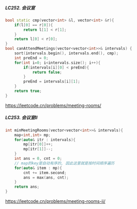 ##### LC252. 会议室

```CPP
bool static cmp(vector<int> &l, vector<int> &r){
    if(l[0] == r[0]){
        return l[1] < r[1];
    }
    return l[0] < r[0];
}
bool canAttendMeetings(vector<vector<int>>& intervals) {
    sort(intervals.begin(), intervals.end(), cmp);
    int preEnd = 0;
    for(int i=0; i<intervals.size(); i++){
        if(intervals[i][0] < preEnd){
            return false;
        }
        preEnd = intervals[i][1];
    }
    return true;
}
```
https://leetcode.cn/problems/meeting-rooms/


##### LC253. 会议室II
```CPP
int minMeetingRooms(vector<vector<int>>& intervals){
    map<int,int> mp;
    for(auto& itr : intervals){
        mp[itr[0]]++;
        mp[itr[1]]--;
    }
    int ans = 0, cnt = 0;
    // map的key是自动有序的, 因此这里就是按时间顺序遍历
    for(auto& item : mp){
        cnt += item.second;
        ans = max(ans, cnt);
    }
    return ans;
}
```
https://leetcode.cn/problems/meeting-rooms-ii/